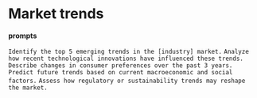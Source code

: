 # Market trends

**prompts**

`Identify the top 5 emerging trends in the [industry] market.`
`Analyze how recent technological innovations have influenced these trends.`
`Describe changes in consumer preferences over the past 3 years.`
`Predict future trends based on current macroeconomic and social factors.`
`Assess how regulatory or sustainability trends may reshape the market.`